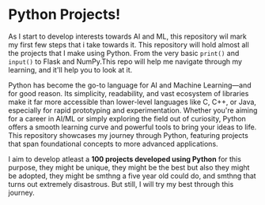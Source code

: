 # Python Projects!
As I start to develop interests towards AI and ML, this repository wil mark my first few steps that i take towards it.
This repository will hold almost all the projects that I make using Python. From the very basic `` print() ``  and ``input()`` to Flask and NumPy.This repo will help me navigate through my learning, and it'll help you to look at it.

Python has become the go-to language for AI and Machine Learning—and for good reason. Its simplicity, readability, and vast ecosystem of libraries make it far more accessible than lower-level languages like C, C++, or Java, especially for rapid prototyping and experimentation.
Whether you're aiming for a career in AI/ML or simply exploring the field out of curiosity, Python offers a smooth learning curve and powerful tools to bring your ideas to life. This repository showcases my journey through Python, featuring projects that span foundational concepts to more advanced applications.

I aim to develop atleast a **100 projects developed using Python** for this purpose, they might be unique, they might be the best but also they might be adopted, they might be smthng a five year old could do, and smthng that turns out extremely disastrous.
But still, I will try my best through this journey.
